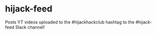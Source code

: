 # hijack-feed
Posts YT videos uploaded to the #hijackhackclub hashtag to the #hijack-feed Slack channel!

